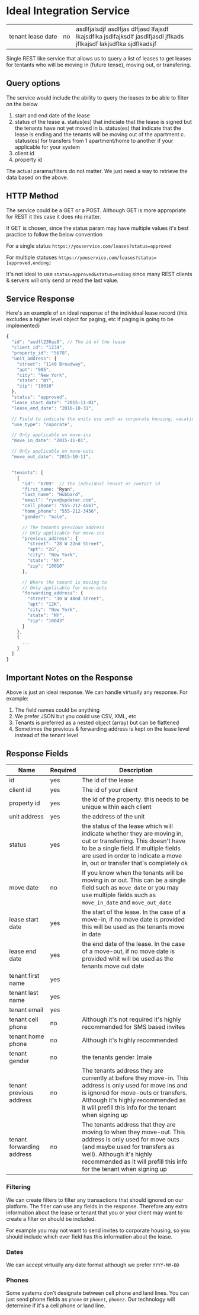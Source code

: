 # Ideal Integration Service
<table>
  <tr>
    <td nowrap>tenant lease date </td>
    <td>no</td>
    <td>asdlfjalsdjf asdlfjas dlfjasd lfajsdf lkajsdflka jsdlfajksdlf jasdlfjasdl jflkads jflkajsdf lakjsdflka sjdflkadsjf</td>
  </tr>
</table>
Single REST like service that allows us to query a list of leases to get leases for tentants who will be moving in (future tense), moving out, or transfering.

## Query options
The service would include the ability to query the leases to be able to filter on the below

1. start and end date of the lease
2. status of the lease
   a. status(es) that indiciate that the lease is signed but the tenants have not yet moved in
   b. status(es) that indicate that the lease is ending and the tenants will be moving out of the apartment
   c. status(es) for transfers from 1 apartment/home to another if your applicable for your system
3. client id
4. property id

The actual params/filters do not matter. We just need a way to retrieve the data based on the above.

## HTTP Method
The service could be a GET or a POST. Although GET is more appropriate for REST it this case it does nto matter. 

If GET is chosen, since the status param may have multiple values it's best practice to follow the below convention

For a single status
`https://youservice.com/leases?status=approved`

For multiple statuses
`https://youservice.com/leases?status=[approved,ending]`

It's not ideal to use `status=approved&status=ending` since many REST clients & servers will only send or read the last value.


## Service Response
Here's an example of an ideal response of the individual lease record (this excludes a higher level object for paging, etc if paging is going to be implemented)


```javascript
{
  "id": "asdfl230as8", // The id of the lease
  "client_id": "1234",
  "property_id": "5678",
  "unit_address": {
    "street": "1140 Broadway",
    "apt": "905",
    "city": "New York",
    "state": "NY",
    "zip": "10010"
  },
  "status": "approved",
  "lease_start_date": "2015-11-01",
  "lease_end_date": "2016-10-31",

  // Field to indicate the units use such as corporate housing, vacation, etc
  "use_type": "coporate",

  // Only applicable on move-ins
  "move_in_date": "2015-11-01",

  // Only applicable on move-outs
  "move_out_date": "2015-10-11",


  "tenants": [
    {
      "id": "6789"  // The individual tenant or contact id
      "first_name: "Ryan",
      "last_name": "Hubbard",
      "email": "ryan@updater.com",
      "cell_phone": "555-212-4567",
      "home_phone": "555-212-3456",
      "gender": "male",

      // The tenants previous address
      // Only applicable for move-ins
      "previous_address": {
        "street": "28 W 22nd Street",
        "apt": "2G",
        "city": "New York",
        "state": "NY",
        "zip": "10010"
      },

      // Where the tenant is moving to
      // Only applicable for move-outs
      "forwarding_address": {
        "street": "30 W 48nd Street",
        "apt": "12K",
        "city": "New York",
        "state": "NY",
        "zip": "10043"
      }
    },
    {
      ...
    }
  ]
}
```

## Important Notes on the Response
Above is just an ideal response. We can handle virtually any response. For example:

1. The field names could be anything
2. We prefer JSON but you could use CSV, XML, etc
2. Tenants is preferred as a nested object (array) but can be flattened
3. Sometimes the previous & forwarding address is kept on the lease level instead of the tenant level

## Response Fields

Name | Required | Description
---- | -------- | -----------
id | yes | The id of the lease
client id | yes | The id of your client
property id | yes | the id of the property. this needs to be unique within each client
unit address | yes | the address of the unit
status | yes | the status of the lease which will indicate whether they are moving in, out or transferring. This doesn't have to be a single field. If multiple fields are used in order to indicate a move in, out or transfer that's completely ok
move date | no | If you know when the tenants will be moving in or out. This can be a single field such as `move_date` or you may use multiple fields such as `move_in_date` and `move_out_date`
lease start date | yes | the start of the lease. In the case of a move-in, if no move date is provided this will be used as the tenants move in date
lease end date | yes | the end date of the lease. In the case of a move-out, if no move date is provided whit will be used as the tenants move out date
tenant first name | yes |
tenant last name | yes |
tenant email | yes |
tenant cell phone | no | Although it's not required it's highly recommended for SMS based invites
tenant home phone | no | Although it's highly recommended
tenant gender | no | the tenants gender (male|femalse|m|f)
tenant previous address | no | The tenants address they are currently at before they move-in. This address is only used for move ins and is ignored for move-outs or transfers. Although it's highly recommended as it will prefill this info for the tenant when signing up
tenant forwarding address | no | The tenants address that they are moving to when they move-out. This address is only used for move outs (and maybe used for transfers as well). Although it's highly recommended as it will prefill this info for the tenant when signing up


### Filtering
We can create filters to filter any transactions that should ignored on our platform. The fitler can use any fields in the response. Therefore any extra information about the lease or tenant that you or your client may want to create a filter on should be included. 

For example you may not want to send invites to corporate housing, so you should include which ever field has this information about the lease.

### Dates

We can accept virtually any date format although we prefer `YYYY-MM-DD`

### Phones

Some systems don't designate between cell phone and land lines. You can just send phone fields as `phone` or `phone1`, `phone2`. Our technology will determine if it's a cell phone or land line.
